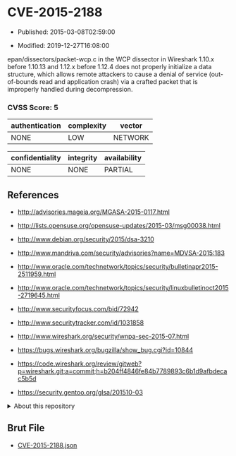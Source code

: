 # CVE-2015-2188

- Published: 2015-03-08T02:59:00

- Modified: 2019-12-27T16:08:00

epan/dissectors/packet-wcp.c in the WCP dissector in Wireshark 1.10.x before 1.10.13 and 1.12.x before 1.12.4 does not properly initialize a data structure, which allows remote attackers to cause a denial of service (out-of-bounds read and application crash) via a crafted packet that is improperly handled during decompression.

### CVSS Score: **5**

| authentication | complexity | vector |
| --- | --- | --- |
| NONE | LOW | NETWORK |

| confidentiality | integrity | availability |
| --- | --- | --- |
| NONE | NONE | PARTIAL |

## References

* http://advisories.mageia.org/MGASA-2015-0117.html

* http://lists.opensuse.org/opensuse-updates/2015-03/msg00038.html

* http://www.debian.org/security/2015/dsa-3210

* http://www.mandriva.com/security/advisories?name=MDVSA-2015:183

* http://www.oracle.com/technetwork/topics/security/bulletinapr2015-2511959.html

* http://www.oracle.com/technetwork/topics/security/linuxbulletinoct2015-2719645.html

* http://www.securityfocus.com/bid/72942

* http://www.securitytracker.com/id/1031858

* http://www.wireshark.org/security/wnpa-sec-2015-07.html

* https://bugs.wireshark.org/bugzilla/show_bug.cgi?id=10844

* https://code.wireshark.org/review/gitweb?p=wireshark.git;a=commit;h=b204ff4846fe84b7789893c6b1d9afbdecac5b5d

* https://security.gentoo.org/glsa/201510-03

<details>
<summary>About this repository</summary> 

  This repository is part of the project [Live Hack CVE](https://github.com/Live-Hack-CVE). Main website can be found [www.live-hack.org](https://www.live-hack.org) 
  
  Made by [Sn0wAlice](https://github.com/Sn0wAlice) for the people that care about security and need to have a feed of the latest CVEs. Hope you enjoy it, don't forget to star the repo and follow me on [Twitter](https://twitter.com/Sn0wAlice) and [Github](https://github.com/Sn0wAlice). And that is my [personnal website](https://www.alice-snow.me/)

  - [Home Page](https://github.com/Live-Hack-CVE)
  - [Framework](https://github.com/Live-Hack-CVE/cve-framework)
  - [CVE database](https://github.com/Live-Hack-CVE/full_database)
  - [Changelog](https://github.com/Live-Hack-CVE/Changelog)
</details>

## Brut File

* [CVE-2015-2188.json](https://raw.githubusercontent.com/Live-Hack-CVE/full_database/main/cves/2015/CVE-2015-2188.json)

